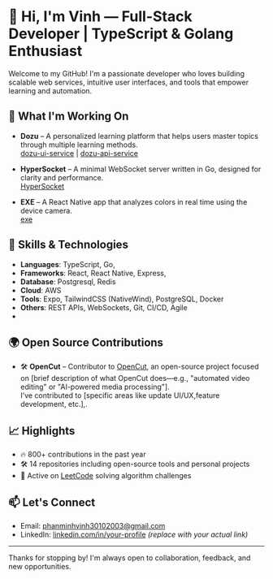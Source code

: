 # 👋 Hi, I'm Vinh — Full-Stack Developer | TypeScript & Golang Enthusiast

Welcome to my GitHub! I'm a passionate developer who loves building scalable web services, intuitive user interfaces, and tools that empower learning and automation.

## 🚀 What I'm Working On

- **Dozu** – A personalized learning platform that helps users master topics through multiple learning methods.  
  [dozu-ui-service](https://github.com/perinst/dozu-ui-service) | [dozu-api-service](https://github.com/perinst/dozu-api-service)

- **HyperSocket** – A minimal WebSocket server written in Go, designed for clarity and performance.  
  [HyperSocket](https://github.com/perinst/HyperSocket)

- **EXE** – A React Native app that analyzes colors in real time using the device camera.  
  [exe](https://github.com/perinst/exe)

## 🧠 Skills & Technologies

- **Languages**: TypeScript, Go, 
- **Frameworks**: React, React Native, Express,
- **Database**: Postgresql, Redis
- **Cloud**: AWS
- **Tools**: Expo, TailwindCSS (NativeWind), PostgreSQL, Docker  
- **Others**: REST APIs, WebSockets, Git, CI/CD, Agile
- 
## 🌍 Open Source Contributions

- 🛠️ **OpenCut** – Contributor to [OpenCut](https://github.com/OpenCut), an open-source project focused on [brief description of what OpenCut does—e.g., "automated video editing" or "AI-powered media processing"].  
  I’ve contributed to [specific areas like update UI/UX,feature development, etc.],.  
  
## 📈 Highlights

- 🔥 800+ contributions in the past year  
- 🛠️ 14 repositories including open-source tools and personal projects  
- 🧪 Active on [LeetCode](https://leetcode.com/u/pity3010/) solving algorithm challenges

## 📫 Let's Connect

- Email: phanminhvinh30102003@gmail.com  
- LinkedIn: [linkedin.com/in/your-profile](https://linkedin.com) *(replace with your actual link)*  

---

Thanks for stopping by! I'm always open to collaboration, feedback, and new opportunities.


<!--
**perinst/perinst** is a ✨ _special_ ✨ repository because its `README.md` (this file) appears on your GitHub profile.

Here are some ideas to get you started:

- 🔭 I’m currently working on ...
- 🌱 I’m currently learning ...
- 👯 I’m looking to collaborate on ...
- 🤔 I’m looking for help with ...
- 💬 Ask me about ...
- 📫 How to reach me: ...
- 😄 Pronouns: ...
- ⚡ Fun fact: ...
-->
